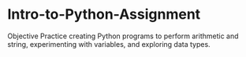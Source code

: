 # Intro-to-Python-Assignment
Objective  Practice creating Python programs to perform arithmetic and string, experimenting with variables, and exploring data types. 
